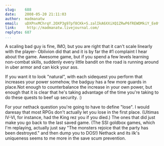 ```yaml
---
slug:    688
date:    2008-05-20 21:11:03
author:  madmanatw
email:   uDXPnxMChrqY.2OXP3g97pf8CKk+S.zalIkA6XXiXQ1ZRwP6fREWDMkiY_Ee0fcQ==
link:     http://madmanatw.livejournal.com/
replyto: 687
...
```


A scaling bad guy is fine, IMO, but you are right that it can't
scale linearly with the player- Oblivion did that and it is by far the #1
complaint I hear about the game. Awesome game, but if you spend a few
levels learning non-combat skills, suddenly every little bandit on the
road is running around in uber armor and can kick your ass.

If you want it to look "natural", with each sidequest you perform
that increases your power somehow, the badguy has a few more guards in
place.Not enough to counterbalance the increase in your own power, but
enough that it is clear that he's taking advantage of the time you're
taking to do these quests to beef up security. :)

For your nethack question you're going to have to define "lose". I
would daresay that most RPGs don't actually let you lose in the first
place. (Ultimas IV-VI, for instance, had the King rez you if you
died.) The ones that did just make you go back to the last saved
game. (The SSI goldbox games, which I'm replaying, actually just say
"The monsters rejoice that the party has been destroyed." and then
dump you to DOS!) Nethack and its ilk's uniqueness seems to me more in
the save scum prevention.
